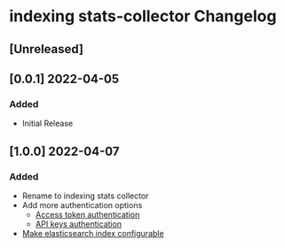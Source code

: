 <!-- Keep a Changelog guide -> https://keepachangelog.com -->

# indexing stats-collector Changelog

## [Unreleased]

## [0.0.1] 2022-04-05
### Added
- Initial Release

## [1.0.0] 2022-04-07
### Added
- Rename to indexing stats collector
- Add more authentication options
  - [Access token authentication](https://github.com/breskeby/indexing-stats-collector/issues/3)
  - [API keys authentication](https://github.com/breskeby/indexing-stats-collector/issues/2)
- [Make elasticsearch index configurable](https://github.com/breskeby/indexing-stats-collector/issues/5)

